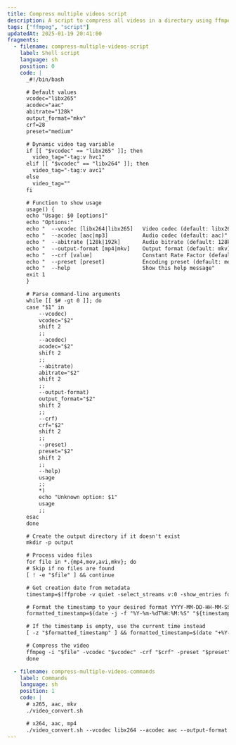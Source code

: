 ```yaml
---
title: Compress multiple videos script
description: A script to compress all videos in a directory using ffmpeg.
tags: ["ffmpeg", "script"]
updatedAt: 2025-01-19 20:41:00
fragments:
  - filename: compress-multiple-videos-script
    label: Shell script
    language: sh
    position: 0
    code: |
      _#!/bin/bash

      # Default values
      vcodec="libx265"
      acodec="aac"
      abitrate="128k"
      output_format="mkv"
      crf=28
      preset="medium"

      # Dynamic video tag variable
      if [[ "$vcodec" == "libx265" ]]; then
        video_tag="-tag:v hvc1"
      elif [[ "$vcodec" == "libx264" ]]; then
        video_tag="-tag:v avc1"
      else
        video_tag=""
      fi

      # Function to show usage
      usage() {
      echo "Usage: $0 [options]"
      echo "Options:"
      echo "  --vcodec [libx264|libx265]   Video codec (default: libx265)"
      echo "  --acodec [aac|mp3]           Audio codec (default: aac)"
      echo "  --abitrate [128k|192k]       Audio bitrate (default: 128k)"
      echo "  --output-format [mp4|mkv]    Output format (default: mkv)"
      echo "  --crf [value]                Constant Rate Factor (default: 28)"
      echo "  --preset [preset]            Encoding preset (default: medium)"
      echo "  --help                       Show this help message"
      exit 1
      }

      # Parse command-line arguments
      while [[ $# -gt 0 ]]; do
      case "$1" in
          --vcodec)
          vcodec="$2"
          shift 2
          ;;
          --acodec)
          acodec="$2"
          shift 2
          ;;
          --abitrate)
          abitrate="$2"
          shift 2
          ;;
          --output-format)
          output_format="$2"
          shift 2
          ;;
          --crf)
          crf="$2"
          shift 2
          ;;
          --preset)
          preset="$2"
          shift 2
          ;;
          --help)
          usage
          ;;
          *)
          echo "Unknown option: $1"
          usage
          ;;
      esac
      done

      # Create the output directory if it doesn't exist
      mkdir -p output

      # Process video files
      for file in *.{mp4,mov,avi,mkv}; do
      # Skip if no files are found
      [ ! -e "$file" ] && continue

      # Get creation date from metadata
      timestamp=$(ffprobe -v quiet -select_streams v:0 -show_entries format_tags=creation_time -of default=noprint_wrappers=1:nokey=1 "$file")

      # Format the timestamp to your desired format YYYY-MM-DD-HH-MM-SS
      formatted_timestamp=$(date -j -f "%Y-%m-%dT%H:%M:%S" "${timestamp%.*}" "+%Y-%m-%d-%H-%M-%S" 2>/dev/null)

      # If the timestamp is empty, use the current time instead
      [ -z "$formatted_timestamp" ] && formatted_timestamp=$(date "+%Y-%m-%d-%H-%M-%S")

      # Compress the video
      ffmpeg -i "$file" -vcodec "$vcodec" -crf "$crf" -preset "$preset" -c:a aac "$acodec" -b:a "$abitrate" "$video_tag" "output/${formatted_timestamp}.${output_format}"
      done

  - filename: compress-multiple-videos-commands
    label: Commands
    language: sh
    position: 1
    code: |
      # x265, aac, mkv
      ./video_convert.sh

      # x264, aac, mp4
      ./video_convert.sh --vcodec libx264 --acodec aac --output-format mp4
---
```

